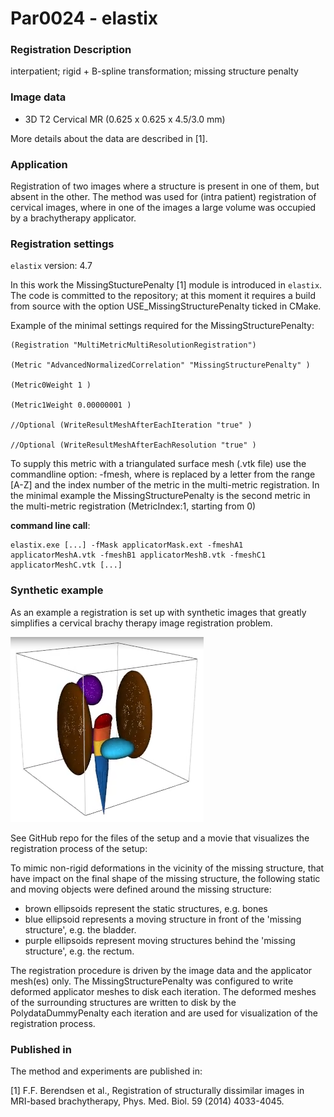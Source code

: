 # Par0024 - elastix

###  Registration Description
interpatient; rigid + B-spline transformation; missing structure penalty	

###  Image data

* 3D T2 Cervical MR (0.625 x 0.625 x 4.5/3.0 mm)

More details about the data are described in [1].

###  Application

Registration of two images where a structure is present in one of them, but absent in the other. The method was used for (intra patient) registration of cervical images, where in one of the images a large volume was occupied by a brachytherapy applicator.

###  Registration settings

`elastix` version: 4.7

In this work the MissingStucturePenalty [1] module is introduced in `elastix`. The code is committed to the repository; at this moment it requires a build from source with the option USE_MissingStructurePenalty ticked in CMake.

Example of the minimal settings required for the MissingStructurePenalty:


    (Registration "MultiMetricMultiResolutionRegistration")

    (Metric "AdvancedNormalizedCorrelation" "MissingStructurePenalty" )

    (Metric0Weight 1 )

    (Metric1Weight 0.00000001 )

    //Optional (WriteResultMeshAfterEachIteration "true" )

    //Optional (WriteResultMeshAfterEachResolution "true" )


To supply this metric with a triangulated surface mesh (.vtk file) use the commandline option: -fmesh, where  is replaced by a letter from the range [A-Z] and  the index number of the metric in the multi-metric registration. In the minimal example the MissingStructurePenalty is the second metric in the multi-metric registration (MetricIndex:1, starting from 0)

**command line call**:


    elastix.exe [...] -fMask applicatorMask.ext -fmeshA1 applicatorMeshA.vtk -fmeshB1 applicatorMeshB.vtk -fmeshC1 applicatorMeshC.vtk [...]

###  Synthetic example

As an example a registration is set up with synthetic images that greatly simplifies a cervical brachy therapy image registration problem.

![alt-text](ScreenshotMSP.png)

See GitHub repo for the files of the setup and a movie that visualizes the registration process of the setup:

To mimic non-rigid deformations in the vicinity of the missing structure, that have impact on the final shape of the missing structure, the following static and moving objects were defined around the missing structure:

* brown ellipsoids represent the static structures, e.g. bones
* blue ellipsoid represents a moving structure in front of the 'missing structure', e.g. the bladder.
* purple ellipsoids represent moving structures behind the 'missing structure', e.g. the rectum.

The registration procedure is driven by the image data and the applicator mesh(es) only. The MissingStructurePenalty was configured to write deformed applicator meshes to disk each iteration. The deformed meshes of the surrounding structures are written to disk by the PolydataDummyPenalty each iteration and are used for visualization of the registration process.


###  Published in

The method and experiments are published in:

[1] F.F. Berendsen et al., Registration of structurally dissimilar images in MRI-based brachytherapy, Phys. Med. Biol. 59 (2014) 4033-4045.
